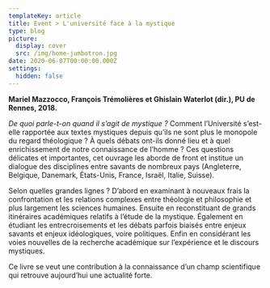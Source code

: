 ```yaml
---
templateKey: article
title: Event > L'université face à la mystique
type: blog
picture:
  display: cover
  src: /img/home-jumbotron.jpg
date: 2020-06-07T00:00:00.000Z
settings:
  hidden: false
---
```


**Mariel Mazzocco, François Trémolières et Ghislain Waterlot (dir.), PU de Rennes, 2018.**

_De quoi parle-t-on quand il s’agit de mystique ?_ Comment l’Université s’est-elle rapportée aux textes mystiques depuis qu’ils ne sont plus le monopole du regard théologique ? À quels débats ont-ils donné lieu et à quel enrichissement de notre connaissance de l’homme ? Ces questions délicates et importantes, cet ouvrage les aborde de front et institue un dialogue des disciplines entre savants de nombreux pays (Angleterre, Belgique, Danemark, États-Unis, France, Israël, Italie, Suisse).

Selon quelles grandes lignes ? D’abord en examinant à nouveaux frais la confrontation et les relations complexes entre théologie et philosophie et plus largement les sciences humaines. Ensuite en reconstituant de grands itinéraires académiques relatifs à l’étude de la mystique. Également en étudiant les entrecroisements et les débats parfois biaisés entre enjeux savants et enjeux idéologiques, voire politiques. Enfin en considérant les voies nouvelles de la recherche académique sur l’expérience et le discours mystiques.

Ce livre se veut une contribution à la connaissance d’un champ scientifique qui retrouve aujourd’hui une actualité forte.
